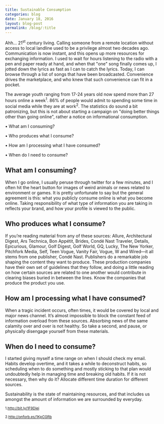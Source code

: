 ```yaml
---
title: Sustainable Consumption
categories: blog
date: January 18, 2016
layout: blog-post
permalink: /blog/:title
---
```


Ahh... 21<sup>st</sup> century living. Calling someone from a remote location without access to local landline used to be a privilege almost two decades ago. Communication is now instant, and this opens up more resources for exchanging information. I used to wait for hours listening to the radio with a pen and paper ready at hand, and when that "one" song finally comes up, I jotted down the lyrics as fast as I can to catch the lyrics. Today, I can browse through a list of songs that have been broadcasted. Convenience drives the marketplace, and who knew that such convenience can fit in a pocket.

The average youth ranging from 17-24 years old now spend more than 27 hours online a week<sup>1</sup>. 86% of people would admit to spending some time in social media while they are at work<sup>2</sup>.  The statistics do sound a bit patronizing, but this is not about starting a campaign on "doing better things other than going online", rather a notice on informational consumption.  

• What am I consuming?

• Who produces what I consume?

• How am I processing what I have consumed?

• When do I need to consume?

<h2>What am I consuming?</h2>

When I go online, I usually peruse through twitter for a few minutes, and I often hit the heart button for images of weird animals or news related to environment or games. It is pretty unfortunate to say but the general agreement is this: what you publicly consume online is what you become online. Taking responsibility of what type of information you are taking in reflects your brand, and how your profile is viewed to the public.

<h2>Who produces what I consume?</h2>

If you’re reading material from any of these sources: Allure, Architectural Digest, Ars Technica, Bon Appétit, Brides, Condé Nast Traveler, Details, Epicurious, Glamour, Golf Digest, Golf World, GQ, Lucky, The New Yorker, Pitchfork Media, Self, Teen Vogue, Vanity Fair, Vogue, W and Wired—it all stems from one publisher, Condé Nast. Publishers do a remarkable job shaping the content they want to produce. These production companies have their own set of guidelines that they follow, and doing a little reading on how certain sources are related to one another would contribute in clearing biases buried in between the lines. Know the companies that produce the product you use. 

<h2>How am I processing what I have consumed?</h2>

When a tragic incident occurs, often times, it would be covered by local and major news channel.  It’s almost impossible to block the constant feed of information overload from these sources. Absorbing news of the same calamity over and over is not healthy. So take a second, and pause, or physically disengage yourself from these materials. 

<h2>When do I need to consume?</h2>

I started giving myself a time range on when I should check my email. Habits develop overtime, and it takes a while to deconstruct habits, so scheduling when to do something and mostly sticking to that plan would undoubtedly help in managing time and breaking old habits. If it is not necessary, then why do it? Allocate different time duration for different sources.

Sustainability is the state of maintaining resources, and that includes us amongst the amount of information we are surrounded by everyday. 

<sub>1.http://bit.ly/1F9Diei</sub>

<sub>2.http://onforb.es/1KpCGRb</sub>
